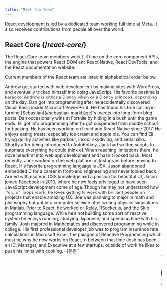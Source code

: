```yaml
---
title: "Meet the Team"
---
```


<Intro>

React development is led by a dedicated team working full time at Meta. It also receives contributions from people all over the world.

</Intro>

## React Core {/*react-core*/}

The React Core team members work full time on the core component APIs, the engine that powers React DOM and React Native, React DevTools, and the React documentation website.

Current members of the React team are listed in alphabetical order below.

<TeamMember name="Andrew Clark" permalink="andrew-clark" photo="/images/team/acdlite.jpg" github="acdlite" twitter="acdlite" threads="acdlite" title="Engineer at Vercel">
    Andrew got started with web development by making sites with WordPress, and eventually tricked himself into doing JavaScript. His favorite pastime is karaoke. Andrew is either a Disney villain or a Disney princess, depending on the day.
</TeamMember>

<TeamMember name="Dan Abramov" permalink="dan-abramov" photo="/images/team/gaearon.jpg" github="gaearon" bsky="danabra.mov" title="Independent Engineer">
    Dan got into programming after he accidentally discovered Visual Basic inside Microsoft PowerPoint. He has found his true calling in turning [Sebastian](#sebastian-markbåge)'s tweets into long-form blog posts. Dan occasionally wins at Fortnite by hiding in a bush until the game ends.
</TeamMember>

<TeamMember name="Eli White" permalink="eli-white" photo="/images/team/eli-white.jpg" github="TheSavior" twitter="Eli_White" threads="elicwhite" title="Engineering Manager at Meta">
    Eli got into programming after he got suspended from middle school for hacking. He has been working on React and React Native since 2017. He enjoys eating treats, especially ice cream and apple pie. You can find Eli trying quirky activities like parkour, indoor skydiving, and aerial silks.
</TeamMember>

<TeamMember name="Jack Pope" permalink="jack-pope" photo="/images/team/jack-pope.jpg" github="jackpope" personal="jackpope.me" title="Engineer at Meta">
    Shortly after being introduced to AutoHotkey, Jack had written scripts to automate everything he could think of. When reaching limitations there, he dove headfirst into web app development and hasn't looked back. Most recently, Jack worked on the web platform at Instagram before moving to React. His favorite programming language is JSX.
</TeamMember>

<TeamMember name="Jason Bonta" permalink="jason-bonta" photo="/images/team/jasonbonta.jpg" threads="someextent" title="Engineering Manager at Meta">
    Jason abandoned embedded C for a career in front-end engineering and never looked back. Armed with esoteric CSS knowledge and a passion for beautiful UI, Jason joined Facebook in 2010, where he now feels privileged to have seen JavaScript development come of age. Though he may not understand how `for...of` loops work, he loves getting to work with brilliant people on projects that enable amazing UX.
</TeamMember>

<TeamMember name="Joe Savona" permalink="joe-savona" photo="/images/team/joe.jpg" github="josephsavona" twitter="en_JS" threads="joesavona" title="Engineer at Meta">
    Joe was planning to major in math and philosophy but got into computer science after writing physics simulations in Matlab. Prior to React, he worked on Relay, RSocket.js, and the Skip programming language. While he’s not building some sort of reactive system he enjoys running, studying Japanese, and spending time with his family.
</TeamMember>

<TeamMember name="Josh Story" permalink="josh-story" photo="/images/team/josh.jpg" github="gnoff" bsky="storyhb.com" title="Engineer at Vercel">
    Josh majored in Mathematics and discovered programming while in college. His first professional developer job was to program insurance rate calculations in Microsoft Excel, the paragon of Reactive Programming which must be why he now works on React. In between that time Josh has been an IC, Manager, and Executive at a few startups. outside of work he likes to push his limits with cooking.
</TeamMember>

<TeamMember name="Lauren Tan (나은)" permalink="lauren-tan" photo="/images/team/lauren.jpg" github="poteto" twitter="potetotes" threads="potetotes" bsky="no.lol" title="Engineer at Meta">
    나은은 `<marquee>`를 발견했을 때 개발의 전성기를 맞이했습니다. 그때부터 비슷한 느낌을 찾고 있습니다. 대학에서 컴퓨터과학 대신 재무금융을 전공하면서 엑셀로 코딩을 배웠습니다. 취미는 대화방에서 재미있는 밈을 공유하고, 남편과 함께 게임하고, 한국어를 배우고, 강아지 젤다와 노는 것입니다.
</TeamMember>

<TeamMember name="Luna Wei" permalink="luna-wei" photo="/images/team/luna-wei.jpg" github="lunaleaps" twitter="lunaleaps" threads="lunaleaps" title="Engineer at Meta">
    Luna first learnt the fundamentals of python at the age of 6 from her father. Since then, she has been unstoppable. Luna aspires to be a gen z, and the road to success is paved with environmental advocacy, urban gardening and lots of quality time with her Voo-Doo’d (as pictured).
</TeamMember>

<TeamMember name="Matt Carroll" permalink="matt-carroll" photo="/images/team/matt-carroll.png" github="mattcarrollcode" twitter="mattcarrollcode" threads="mattcarrollcode" title="Developer Advocate at Meta">
    Matt stumbled into coding, and since then, has become enamored with creating things in communities that can’t be created alone. Prior to React, he worked on YouTube, the Google Assistant, Fuchsia, and Google Cloud AI and Evernote. When he's not trying to make better developer tools he enjoys the mountains, jazz, and spending time with his family.
</TeamMember>

<TeamMember name="Mofei Zhang" permalink="mofei-zhang" photo="/images/team/mofei-zhang.png" github="mofeiZ" threads="z_mofei" title="Engineer at Meta">
    Mofei started programming when she realized it can help her cheat in video games. She focused on operating systems in undergrad / grad school, but now finds herself happily tinkering on React. Outside of work, she enjoys debugging bouldering problems and planning her next backpacking trip(s).
</TeamMember>

<TeamMember name="Noah Lemen" permalink="noah-lemen" photo="/images/team/noahlemen.jpg" github="noahlemen" twitter="noahlemen" threads="noahlemen" personal="noahle.men" title="Engineer at Meta">
    Noah’s interest in UI programming sparked during his education in music technology at NYU. At Meta, he's worked on internal tools, browsers, web performance, and is currently focused on React. Outside of work, Noah can be found tinkering with synthesizers or spending time with his cat.
</TeamMember>

<TeamMember name="Rick Hanlon" permalink="rick-hanlon" photo="/images/team/rickhanlonii.jpg" github="rickhanlonii" twitter="rickhanlonii" threads="rickhanlonii" bsky="ricky.fm" title="Engineer at Meta">
    Ricky majored in theoretical math and somehow found himself on the React Native team for a couple years before joining the React team. When he's not programming you can find him snowboarding, biking, climbing, golfing, or closing GitHub issues that do not match the issue template.
</TeamMember>

<TeamMember name="Ruslan Lesiutin" permalink="ruslan-lesiutin" photo="/images/team/lesiutin.jpg" github="hoxyq" twitter="ruslanlesiutin" threads="lesiutin" title="Engineer at Meta">
    Ruslan's introduction to UI programming started when he was a kid by manually editing HTML templates for his custom gaming forums. Somehow, he ended up majoring in Computer Science. He enjoys music, games, and memes. Mostly memes.
</TeamMember>

<TeamMember name="Sathya Gunasekaran " permalink="sathya-gunasekaran" photo="/images/team/sathya.jpg" github="gsathya" twitter="_gsathya" threads="gsathya.03" title="Engineer at Meta">
    Sathya hated the Dragon Book in school but somehow ended up working on compilers all his career. When he's not compiling React components, he's either drinking coffee or eating yet another Dosa.
</TeamMember>

<TeamMember name="Sebastian Markbåge" permalink="sebastian-markbåge" photo="/images/team/sebmarkbage.jpg" github="sebmarkbage" twitter="sebmarkbage" threads="sebmarkbage" title="Engineer at Vercel">
    Sebastian majored in psychology. He's usually quiet. Even when he says something, it often doesn't make sense to the rest of us until a few months later. The correct way to pronounce his surname is "mark-boa-geh" but he settled for "mark-beige" out of pragmatism -- and that's how he approaches React.
</TeamMember>

<TeamMember name="Sebastian Silbermann" permalink="sebastian-silbermann" photo="/images/team/sebsilbermann.jpg" github="eps1lon" twitter="sebsilbermann" threads="sebsilbermann" title="Engineer at Vercel">
    Sebastian learned programming to make the browser games he played during class more enjoyable. Eventually this lead to contributing to as much open source code as possible. Outside of coding he's busy making sure people don't confuse him with the other Sebastians and Zilberman of the React community.
</TeamMember>

<TeamMember name="Seth Webster" permalink="seth-webster" photo="/images/team/seth.jpg" github="sethwebster" twitter="sethwebster" threads="sethwebster" personal="sethwebster.com" title="Engineering Manager at Meta">
    Seth started programming as a kid growing up in Tucson, AZ. After school, he was bitten by the music bug and was a touring musician for about 10 years before returning to *work*, starting with Intuit. In his spare time, he loves [taking pictures](https://www.sethwebster.com) and flying for animal rescues in the northeastern United States.
</TeamMember>

<TeamMember name="Sophie Alpert" permalink="sophie-alpert" photo="/images/team/sophiebits.jpg" github="sophiebits" twitter="sophiebits" threads="sophiebits" personal="sophiebits.com" title="Independent Engineer">
    Four days after React was released, Sophie rewrote the entirety of her then-current project to use it, which she now realizes was perhaps a bit reckless. After she became the project's #1 committer, she wondered why she wasn't getting paid by Facebook like everyone else was and joined the team officially to lead React through its adolescent years. Though she quit that job years ago, somehow she's still in the team's group chats and “providing value”.
</TeamMember>

<TeamMember name="Tianyu Yao" permalink="tianyu-yao" photo="/images/team/tianyu.jpg" github="tyao1" twitter="tianyu0" title="Engineer at Meta">
    Tianyu’s interest in computers started as a kid because he loves video games. So he majored in computer science and still plays childish games like League of Legends. When he is not in front of a computer, he enjoys playing with his two kittens, hiking and kayaking.
</TeamMember>

<TeamMember name="Yuzhi Zheng" permalink="yuzhi-zheng" photo="/images/team/yuzhi.jpg" github="yuzhi" twitter="yuzhiz" threads="yuzhiz" title="Engineering Manager at Meta">
    Yuzhi studied Computer Science in school. She liked the instant gratification of seeing code come to life without having to physically be in a laboratory. Now she’s a manager in the React org. Before management, she used to work on the Relay data fetching framework. In her spare time, Yuzhi enjoys optimizing her life via gardening and home improvement projects.
</TeamMember>

## Past contributors {/*past-contributors*/}

You can find the past team members and other people who significantly contributed to React over the years on the [acknowledgements](/community/acknowledgements) page.
